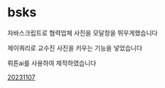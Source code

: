 # bsks


자바스크립트로 협력업체 사진을 모달창을 뛰우게했습니다

제이쿼리로 교수진 사진을 키우는 기능을 넣었습니다

뤼튼ai를 사용하여 제작하였습니다


[20231107](https://yuls0202.github.io/bsks/lgm1/index.html)
